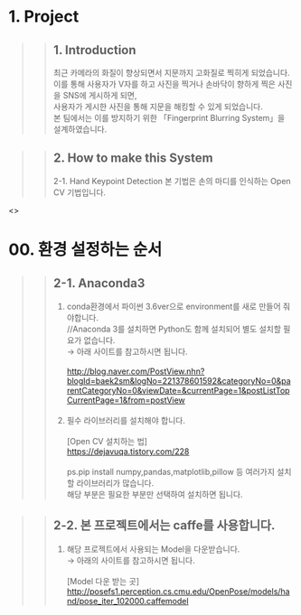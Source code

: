 # 1. Project

>>## 1. Introduction
>> 최근 카메라의 화질이 향상되면서 지문까지 고화질로 찍히게 되었습니다.</br>
>> 이를 통해 사용자가 V자를 하고 사진을 찍거나 손바닥이 향하게 찍은 사진을 SNS에 게시하게 되면,</br> 
>> 사용자가 게시한 사진을 통해 지문을 해킹할 수 있게 되었습니다.</br>
>> 본 팀에서는 이를 방지하기 위한 「Fingerprint Blurring System」을 설계하였습니다.


>> ## 2. How to make this System
>> 2-1. Hand Keypoint Detection
>> 본 기법은 손의 마디를 인식하는 Open CV 기법입니다.

<>

# 00. 환경 설정하는 순서
  >>## 2-1. Anaconda3
  >>1. conda환경에서 파이썬 3.6ver으로 environment를 새로 만들어 줘야합니다.</br>
  >>//Anaconda 3를 설치하면 Python도 함께 설치되어 별도 설치할 필요가 없습니다.</br>
  >> → 아래 사이트를 참고하시면 됩니다.</br></br>
  >>http://blog.naver.com/PostView.nhn?blogId=baek2sm&logNo=221378601592&categoryNo=0&parentCategoryNo=0&viewDate=&currentPage=1&postListTopCurrentPage=1&from=postView</br></br>
>> 2. 필수 라이브러리를 설치해야 합니다.</br></br>
>>    [Open CV 설치하는 법] </br>
>>https://dejavuqa.tistory.com/228 </br></br>
>>ps.pip install numpy,pandas,matplotlib,pillow 등 여러가지 설치할 라이브러리가 많습니다.</br>해당 부분은 필요한 부분만 선택하여 설치하면 됩니다.</br>

>>## 2-2. 본 프로젝트에서는 caffe를 사용합니다.</br>
>>1. 해당 프로젝트에서 사용되는 Model을 다운받습니다.</br>
>> → 아래의 사이트를 참고하시면 됩니다.</br></br>
>>    [Model 다운 받는 곳] </br>
>>http://posefs1.perception.cs.cmu.edu/OpenPose/models/hand/pose_iter_102000.caffemodel

</br></br>
